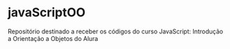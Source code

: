 # javaScriptOO
Repositório destinado a receber os códigos do curso JavaScript: Introdução a Orientação a Objetos do Alura
